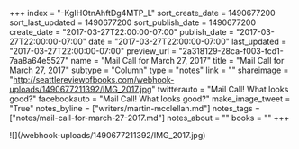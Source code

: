 +++
index = "-KgIHOtnAhftDg4MTP_L"
sort_create_date = 1490677200
sort_last_updated = 1490677200
sort_publish_date = 1490677200
create_date = "2017-03-27T22:00:00-07:00"
publish_date = "2017-03-27T22:00:00-07:00"
date = "2017-03-27T22:00:00-07:00"
last_updated = "2017-03-27T22:00:00-07:00"
preview_url = "2a318129-28ca-f003-fcd1-7aa8a64e5527"
name = "Mail Call for March 27, 2017"
title = "Mail Call for March 27, 2017"
subtype = "Column"
type = "notes"
link = ""
shareimage = "http://seattlereviewofbooks.com/webhook-uploads/1490677211392/IMG_2017.jpg"
twitterauto = "Mail Call! What looks good?"
facebookauto = "Mail Call! What looks good?"
make_image_tweet = "True"
notes_byline = ["writers/martin-mcclellan.md"]
notes_tags = ["notes/mail-call-for-march-27-2017.md"]
notes_about = ""
books = ""
+++
<p class="image">![](/webhook-uploads/1490677211392/IMG_2017.jpg)</p>